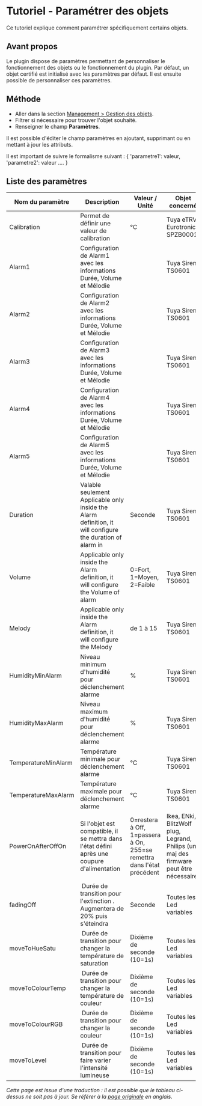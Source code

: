 # Tutoriel - Paramétrer des objets

Ce tutoriel explique comment paramétrer spécifiquement certains objets.

## Avant propos

Le plugin dispose de paramètres permettant de personnaliser le fonctionnement des objets ou le fonctionnement du plugin.
Par défaut, un objet certifié est initialisé avec les paramètres par défaut. Il est ensuite possible de personnaliser ces paramètres.

## Méthode

* Aller dans la section [Management > Gestion des objets](WebUI_Management.md#gestion-des-objets).
* Filtrer si nécessaire pour trouver l'objet souhaité.
* Renseigner le champ __Paramètres__.

Il est possible d'éditer le champ paramètres en ajoutant, supprimant ou en mettant à jour les attributs.

Il est important de suivre le formalisme suivant :  { 'parametre1': valeur, 'parametre2': valeur .... }


## Liste des paramètres

| Nom du paramètre | Description | Valeur / Unité | Objet concerné |
| ---------------- | ----------- | -------------- | -------------- |
| Calibration    | Permet de définir une valeur de calibration | °C | Tuya eTRV, Eurotronics SPZB0001 |
| Alarm1         | Configuration de Alarm1 avec les informations Durée, Volume et Mélodie | | Tuya Siren TS0601 |
| Alarm2         | Configuration de Alarm2 avec les informations Durée, Volume et Mélodie | | Tuya Siren TS0601 |
| Alarm3         | Configuration de Alarm3 avec les informations Durée, Volume et Mélodie | | Tuya Siren TS0601 |
| Alarm4         | Configuration de Alarm4 avec les informations Durée, Volume et Mélodie | | Tuya Siren TS0601 |
| Alarm5         | Configuration de Alarm5 avec les informations Durée, Volume et Mélodie | | Tuya Siren TS0601 |
| Duration       | Valable seulement  Applicable only inside the Alarm definition, it will configure the duration of alarm in | Seconde | Tuya Siren TS0601 |
| Volume         | Applicable only inside the Alarm definition, it will configure the Volume of alarm | 0=Fort, 1=Moyen, 2=Faible | Tuya Siren TS0601 |
| Melody         | Applicable only inside the Alarm definition, it will configure the Melody | de 1 à 15  | Tuya Siren TS0601 |
| HumidityMinAlarm    | Niveau minimum d'humidité pour déclenchement alarme | % | Tuya Siren TS0601 |
| HumidityMaxAlarm    | Niveau maximum d'humidité pour déclenchement alarme | % | Tuya Siren TS0601 |
| TemperatureMinAlarm | Température minimale pour déclenchement alarme | °C | Tuya Siren TS0601 |
| TemperatureMaxAlarm | Température maximale pour déclenchement alarme | °C | Tuya Siren TS0601 |
| PowerOnAfterOffOn   | Si l'objet est compatible, il se mettra dans l'état défini après une coupure d'alimentation | 0=restera à Off, 1=passera à On, 255=se remettra dans l'état précédent | Ikea, ENki, BlitzWolf plug, Legrand, Philips (une maj des firmware peut être nécessaire) |
| fadingOff     | Durée de transition pour l'extinction . Augmentera de 20% puis s'éteindra | Seconde | Toutes les Led variables |
| moveToHueSatu    | Durée de transition pour changer la température de saturation | Dixième de seconde (10=1s) | Toutes les Led variables |
| moveToColourTemp | Durée de transition pour changer la température de couleur | Dixième de seconde (10=1s) | Toutes les Led variables |
| moveToColourRGB  | Durée de transition pour changer la couleur | Dixième de seconde (10=1s) | Toutes les Led variables |
| moveToLevel      | Durée de transition pour faire varier l'intensité lumineuse | Dixième de seconde (10=1s) | Toutes les Led variables |

*Cette page est issue d'une traduction : il est possible que le tableau ci-dessus ne soit pas à jour. Se référer à la [page originale](../en-eng/device-parameters.md) en anglais.*
